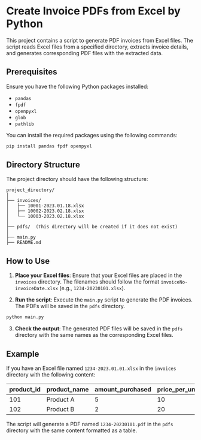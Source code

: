 # Create Invoice PDFs from Excel by Python

This project contains a script to generate PDF invoices from Excel files. The script reads Excel files from a specified directory, extracts invoice details, and generates corresponding PDF files with the extracted data.

## Prerequisites

Ensure you have the following Python packages installed:

- `pandas`
- `fpdf`
- `openpyxl`
- `glob`
- `pathlib`

You can install the required packages using the following commands:

```bash
pip install pandas fpdf openpyxl
```

## Directory Structure

The project directory should have the following structure:

```
project_directory/
│
├── invoices/
│   ├── 10001-2023.01.18.xlsx
│   ├── 10002-2023.02.18.xlsx
│   └── 10003-2023.02.18.xlsx
│
├── pdfs/  (This directory will be created if it does not exist)
│
├── main.py
├── README.md
```

## How to Use

1. **Place your Excel files**: Ensure that your Excel files are placed in the `invoices` directory. The filenames should follow the format `invoiceNo-invoiceDate.xlsx` (e.g., `1234-20230101.xlsx`).

2. **Run the script**: Execute the `main.py` script to generate the PDF invoices. The PDFs will be saved in the `pdfs` directory.

```bash
python main.py
```

3. **Check the output**: The generated PDF files will be saved in the `pdfs` directory with the same names as the corresponding Excel files.

## Example

If you have an Excel file named `1234-2023.01.01.xlsx` in the `invoices` directory with the following content:

| product_id | product_name   | amount_purchased | price_per_unit | total_price |
|------------|----------------|------------------|----------------|-------------|
| 101        | Product A      | 5                | 10             | 50          |
| 102        | Product B      | 2                | 20             | 40          |

The script will generate a PDF named `1234-20230101.pdf` in the `pdfs` directory with the same content formatted as a table.